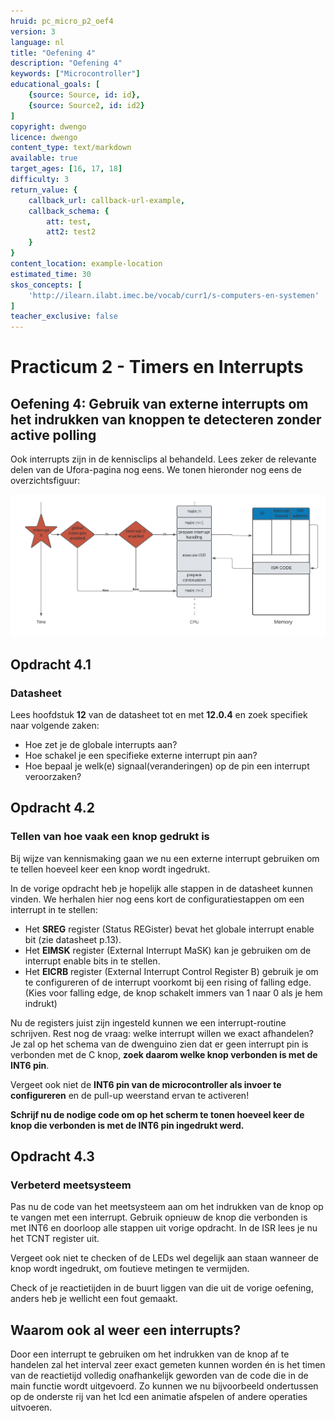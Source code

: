 ```yaml
---
hruid: pc_micro_p2_oef4
version: 3
language: nl
title: "Oefening 4"
description: "Oefening 4"
keywords: ["Microcontroller"]
educational_goals: [
    {source: Source, id: id}, 
    {source: Source2, id: id2}
]
copyright: dwengo
licence: dwengo
content_type: text/markdown
available: true
target_ages: [16, 17, 18]
difficulty: 3
return_value: {
    callback_url: callback-url-example,
    callback_schema: {
        att: test,
        att2: test2
    }
}
content_location: example-location
estimated_time: 30
skos_concepts: [
    'http://ilearn.ilabt.imec.be/vocab/curr1/s-computers-en-systemen'
]
teacher_exclusive: false
---
```

# Practicum 2 - Timers en Interrupts

## Oefening 4: Gebruik van externe interrupts om het indrukken van knoppen te detecteren zonder active polling

Ook interrupts zijn in de kennisclips al behandeld. Lees zeker de relevante delen van de Ufora-pagina nog eens. We tonen hieronder nog eens de overzichtsfiguur: 

![](embed/interrupts.png "overzicht interrupts")

<div class="dwengo-content assignment">
    <h2 class="title">Opdracht 4.1</h2>
    <div class="content">
        <h3>Datasheet</h3>
        <p>
            Lees hoofdstuk <strong>12</strong> van de datasheet tot en met <strong>12.0.4</strong> en zoek specifiek naar volgende zaken:
        </p>
        <p>
            <ul>
                <li>Hoe zet je de globale interrupts aan?</li>
                <li>Hoe schakel je een specifieke externe interrupt pin aan?</li>
                <li>Hoe bepaal je welk(e) signaal(veranderingen) op de pin een interrupt veroorzaken?</li>
            </ul>
        </p>
    </div>
</div>

<div class="dwengo-content assignment">
    <h2 class="title">Opdracht 4.2</h2>
    <div class="content">
        <h3>Tellen van hoe vaak een knop gedrukt is</h3>
        <p>
            Bij wijze van kennismaking gaan we nu een externe interrupt gebruiken om te tellen hoeveel keer een knop wordt ingedrukt.
        </p>
        <p>
            In de vorige opdracht heb je hopelijk alle stappen in de datasheet kunnen vinden. We herhalen hier nog eens kort de configuratiestappen om een interrupt in te stellen:
        </p>
        <p>
            <ul>
                <li>Het <strong>SREG</strong> register (Status REGister) bevat het globale interrupt enable bit (zie datasheet p.13).</li>
                <li>Het <strong>EIMSK</strong> register (External Interrupt MaSK) kan je gebruiken om de interrupt enable bits in te stellen.</li>
                <li>Het <strong>EICRB</strong> register (External Interrupt Control Register B) gebruik je om te configureren of de interrupt voorkomt bij een rising of falling edge. (Kies voor falling edge, de knop schakelt immers van 1 naar 0 als je hem indrukt)</li>
            </ul>
        </p>
        <p>
            Nu de registers juist zijn ingesteld kunnen we een interrupt-routine schrijven. Rest nog de vraag: welke interrupt willen we exact afhandelen? Je zal op het schema van de dwenguino zien dat er geen interrupt pin is verbonden met de C knop, <strong>zoek daarom welke knop verbonden is met de INT6 pin</strong>.
        </p>
        <p>
            Vergeet ook niet de <strong>INT6 pin van de microcontroller als invoer te configureren</strong> en de pull-up weerstand ervan te activeren!
        </p>
        <p>
            <strong>Schrijf nu de nodige code om op het scherm te tonen hoeveel keer de knop die verbonden is met de INT6 pin ingedrukt werd.</strong>
        </p>
    </div>
</div>

<div class="dwengo-content assignment">
    <h2 class="title">Opdracht 4.3</h2>
    <div class="content">
        <h3>Verbeterd meetsysteem</h3>
        <p>
            Pas nu de code van het meetsysteem aan om het indrukken van de knop op te vangen met een interrupt. Gebruik opnieuw de knop die verbonden is met INT6 en doorloop alle stappen uit vorige opdracht. In de ISR lees je nu het TCNT register uit.
        </p>
        <p>
            Vergeet ook niet te checken of de LEDs wel degelijk aan staan wanneer de knop wordt ingedrukt, om foutieve metingen te vermijden.
        </p>
        <p>
            Check of je reactietijden in de buurt liggen van die uit de vorige oefening, anders heb je wellicht een fout gemaakt.
        </p>
    </div>
</div>

<div class="dwengo-content sideinfo">
    <h2 class="title">Waarom ook al weer een interrupts?</h2>
    <div class="content">
        <p>
            Door een interrupt te gebruiken om het indrukken van de knop af te handelen zal het interval zeer exact gemeten kunnen worden én is het timen van de reactietijd volledig onafhankelijk geworden van de code die in de main functie wordt uitgevoerd. Zo kunnen we nu bijvoorbeeld ondertussen op de onderste rij van het lcd een animatie afspelen of andere operaties uitvoeren.
        </p>
    </div>
</div>